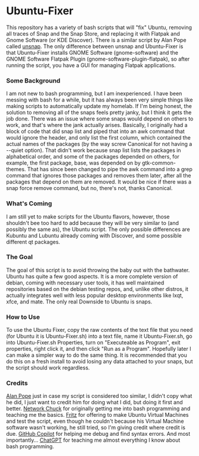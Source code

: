# Ubuntu-Fixer
This repository has a variety of bash scripts that will "fix" Ubuntu, removing all traces of Snap and the Snap Store, and replacing it with Flatpak and Gnome Software (or KDE Discover). There is a similar script by Alan Pope called [unsnap](https://github.com/popey/unsnap|unscript). The only difference between unsnap and Ubuntu-Fixer is that Ubuntu-Fixer installs GNOME Software (gnome-software) and the GNOME Software Flatpak Plugin (gnome-software-plugin-flatpak), so after running the script, you have a GUI for managing Flatpak applications.

### Some Background
I am not new to bash programming, but I am inexperienced. I have been messing with bash for a while, but it has always been very simple things like making scripts to automatically update my homelab. If I'm being honest, the solution to removing all of the snaps feels pretty janky, but I think it gets the job done. There was an issue where some snaps would depend on others to work, and that's where the jank actually arises. Basically, I originally had a block of code that did snap list and piped that into an awk command that would ignore the header, and only list the first column, which contained the actual names of the packages (by the way screw Canonical for not having a --quiet option). That didn't work because snap list lists the packages in alphabetical order, and some of the packages depended on others, for example, the first package, base, was depended on by gtk-common-themes. That has since been changed to pipe the awk command into a grep command that ignores those packages and removes them later, after all the packages that depend on them are removed. It would be nice if there was a snap force remove command, but no, there's not, thanks Canonical.

### What's Coming
I am still yet to make scripts for the Ubuntu flavors, however, those shouldn't bee too hard to add because they will be very similar to (and possibly the same as), the Ubuntu script. The only possible differences are Kubuntu and Lubuntu already coming with Discover, and some possible different qt packages.

### The Goal
The goal of this script is to avoid throwing the baby out with the bathwater. Ubuntu has quite a few good aspects. It is a more complete version of debian, coming with necessary user tools, it has well maintained repositories based on the debian testing repos, and, unlike other distros, it actually integrates well with less popular desktop environments like lxqt, xfce, and mate. The only real Downside to Ubuntu is snaps.

### How to Use
To use the Ubuntu Fixer, copy the raw contents of the text file that you need (for Ubuntu it is Ubuntu-Fixer.sh) into a text file, name it Ubuntu-Fixer.sh, go into Ubuntu-Fixer.sh Properties, turn on "Executeable as Program", exit properties, right click it, and then click "Run as a Program". Hopefully later I can make a simpler way to do the same thing.
It is recommended that you do this on a fresh install to avoid losing any data attached to your snaps, but the script should work regardless.

### Credits
[Alan Pope](https://github.com/popey) just in case my script is considered too similar, I didn't copy what he did, I just want to credit him for doing what I did, but doing it first and better.
[Network Chuck](https://github.com/theNetworkChuck) for originally getting me into bash programming and teaching me the basics.
[Fritz](https://github.com/Fritzy-G) for offering to make Ubuntu Virtual Machines and test the script, even though he couldn't because his Virtual Machine software wasn't working, he still tried, so I'm giving credit where credit is due.
[GitHub Copilot](https://github.com/copilot) for helping me debug and find syntax errors.
And most importantly...
[ChatGPT](chatgpt.com) for teaching me almost everything I know about bash programming.
